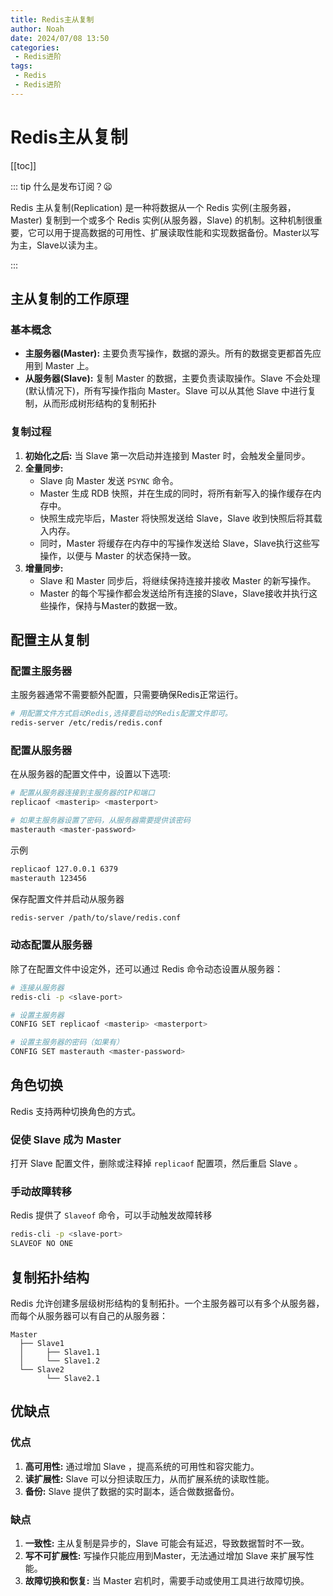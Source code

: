 ```yaml
---
title: Redis主从复制
author: Noah
date: 2024/07/08 13:50
categories: 
 - Redis进阶
tags:
 - Redis
 - Redis进阶
---
```

# Redis主从复制

[[toc]]

::: tip 什么是发布订阅？:frowning:

Redis 主从复制(Replication) 是一种将数据从一个 Redis 实例(主服务器，Master) 复制到一个或多个 Redis 实例(从服务器，Slave) 的机制。这种机制很重要，它可以用于提高数据的可用性、扩展读取性能和实现数据备份。Master以写为主，Slave以读为主。

:::

## 主从复制的工作原理

### 基本概念

- **主服务器(Master):** 主要负责写操作，数据的源头。所有的数据变更都首先应用到 Master 上。
- **从服务器(Slave):** 复制 Master 的数据，主要负责读取操作。Slave 不会处理(默认情况下)，所有写操作指向 Master。Slave 可以从其他 Slave 中进行复制，从而形成树形结构的复制拓扑

### 复制过程

1. **初始化之后:** 当 Slave 第一次启动并连接到 Master 时，会触发全量同步。
2. **全量同步:** 
   - Slave 向 Master 发送 `PSYNC` 命令。
   - Master 生成 RDB 快照，并在生成的同时，将所有新写入的操作缓存在内存中。
   - 快照生成完毕后，Master 将快照发送给 Slave，Slave 收到快照后将其载入内存。
   - 同时，Master 将缓存在内存中的写操作发送给 Slave，Slave执行这些写操作，以便与 Master 的状态保持一致。
3. **增量同步:**
   - Slave 和 Master 同步后，将继续保持连接并接收 Master 的新写操作。
   - Master 的每个写操作都会发送给所有连接的Slave，Slave接收并执行这些操作，保持与Master的数据一致。

## 配置主从复制

### 配置主服务器

主服务器通常不需要额外配置，只需要确保Redis正常运行。

```bash
# 用配置文件方式启动Redis,选择要启动的Redis配置文件即可。
redis-server /etc/redis/redis.conf
```

### 配置从服务器

在从服务器的配置文件中，设置以下选项:

```bash
# 配置从服务器连接到主服务器的IP和端口
replicaof <masterip> <masterport>

# 如果主服务器设置了密码，从服务器需要提供该密码
masterauth <master-password>
```

示例

``` bash
replicaof 127.0.0.1 6379
masterauth 123456
```

保存配置文件并启动从服务器

```bash
redis-server /path/to/slave/redis.conf
```

### 动态配置从服务器

除了在配置文件中设定外，还可以通过 Redis 命令动态设置从服务器：

```bash
# 连接从服务器
redis-cli -p <slave-port>

# 设置主服务器
CONFIG SET replicaof <masterip> <masterport>

# 设置主服务器的密码（如果有）
CONFIG SET masterauth <master-password>
```

## 角色切换

Redis 支持两种切换角色的方式。

### 促使 Slave 成为 Master

打开 Slave 配置文件，删除或注释掉 `replicaof` 配置项，然后重启 Slave 。

### 手动故障转移

Redis 提供了 `Slaveof` 命令，可以手动触发故障转移

```bash
redis-cli -p <slave-port>
SLAVEOF NO ONE
```

## 复制拓扑结构

Redis 允许创建多层级树形结构的复制拓扑。一个主服务器可以有多个从服务器，而每个从服务器可以有自己的从服务器：

```plaintext
Master
  ├── Slave1
  │     ├── Slave1.1
  │     └── Slave1.2
  └── Slave2
        └── Slave2.1
```

## 优缺点

### 优点

1. **高可用性:** 通过增加 Slave ，提高系统的可用性和容灾能力。
2. **读扩展性:** Slave 可以分担读取压力，从而扩展系统的读取性能。
3. **备份:** Slave 提供了数据的实时副本，适合做数据备份。

### 缺点

1. **一致性:** 主从复制是异步的，Slave 可能会有延迟，导致数据暂时不一致。
2. **写不可扩展性:** 写操作只能应用到Master，无法通过增加 Slave 来扩展写性能。
3. **故障切换和恢复:** 当 Master 宕机时，需要手动或使用工具进行故障切换。
